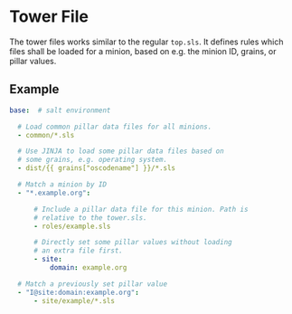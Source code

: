 # Tower File

The tower files works similar to the regular `top.sls`. It defines rules which files shall be loaded for a minion, based on e.g. the minion ID, grains, or pillar values.

## Example

```yaml
base:  # salt environment

  # Load common pillar data files for all minions.
  - common/*.sls

  # Use JINJA to load some pillar data files based on
  # some grains, e.g. operating system.
  - dist/{{ grains["oscodename"] }}/*.sls

  # Match a minion by ID
  - "*.example.org":

      # Include a pillar data file for this minion. Path is
      # relative to the tower.sls.
      - roles/example.sls

      # Directly set some pillar values without loading
      # an extra file first.
      - site:
          domain: example.org

  # Match a previously set pillar value
  - "I@site:domain:example.org":
      - site/example/*.sls
```
